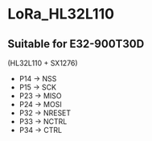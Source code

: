 # LoRa_HL32L110

## Suitable for E32-900T30D 
(HL32L110 + SX1276)

* P14 -> NSS
* P15 -> SCK
* P23 -> MISO
* P24 -> MOSI
* P32 -> NRESET
* P33 -> NCTRL
* P34 -> CTRL
